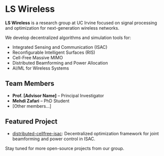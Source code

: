 # LS Wireless

**LS Wireless** is a research group at UC Irvine focused on signal processing and optimization for next-generation wireless networks.

We develop decentralized algorithms and simulation tools for:
- Integrated Sensing and Communication (ISAC)
- Reconfigurable Intelligent Surfaces (RIS)
- Cell-Free Massive MIMO
- Distributed Beamforming and Power Allocation
- AI/ML for Wireless Systems

## Team Members
- **Prof. [Advisor Name]** – Principal Investigator
- **Mehdi Zafari** – PhD Student
- [Other members...]

## Featured Project
- [distributed-cellfree-isac](https://github.com/ls-wireless/distributed-cellfree-isac): Decentralized optimization framework for joint beamforming and power control in ISAC.

Stay tuned for more open-source projects from our group.
